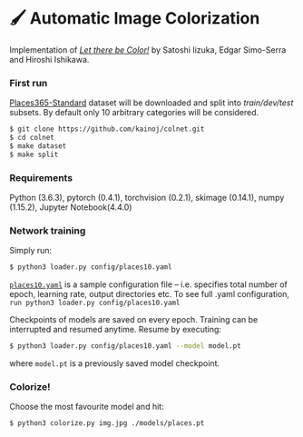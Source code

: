 # 🖌️ Automatic Image Colorization
Implementation of [_Let there be Color!_](http://iizuka.cs.tsukuba.ac.jp/projects/colorization/en/)
by Satoshi Iizuka, Edgar Simo-Serra and Hiroshi Ishikawa.


### First run
[Places365-Standard](http://places2.csail.mit.edu/download.html) 
dataset will be downloaded and split into _train/dev/test_ subsets.
By default only 10 arbitrary categories will be considered.

```bash
$ git clone https://github.com/kainoj/colnet.git
$ cd colnet
$ make dataset
$ make split
```

### Requirements
Python (3.6.3), pytorch (0.4.1), torchvision (0.2.1), skimage (0.14.1), numpy (1.15.2), Jupyter Notebook(4.4.0)


### Network training
Simply run:
```bash
$ python3 loader.py config/places10.yaml
```
[`places10.yaml`](./config/places10.yaml) is a sample configuration file – i.e. specifies 
total number of epoch, learning rate, output directories etc.
To see full .yaml configuration, `run python3 loader.py config/places10.yaml`


Checkpoints of models are saved on every epoch.
Training can be interrupted and resumed anytime.
Resume by executing:
```bash
$ python3 loader.py config/places10.yaml --model model.pt
```
where `model.pt` is a previously saved model checkpoint.

### Colorize!
Choose the most favourite model and hit:
```bash
$ python3 colorize.py img.jpg ./models/places.pt
```
